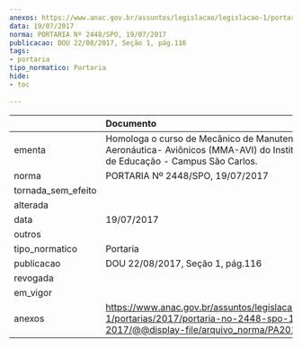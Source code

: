 ```yaml
---
anexos: https://www.anac.gov.br/assuntos/legislacao/legislacao-1/portarias/2017/portaria-no-2448-spo-19-07-2017/@@display-file/arquivo_norma/PA2017-2448.pdf
data: 19/07/2017
norma: PORTARIA Nº 2448/SPO, 19/07/2017
publicacao: DOU 22/08/2017, Seção 1, pág.116
tags:
- portaria
tipo_normatico: Portaria
hide: 
- toc 
 
---
```


|                    | Documento                                                                                                                                            |
|:-------------------|:-----------------------------------------------------------------------------------------------------------------------------------------------------|
| ementa             | Homologa o curso de Mecânico de Manutenção Aeronáutica- Aviônicos (MMA-AVI) do Instituto Federal de Educação - Campus São Carlos.                    |
| norma              | PORTARIA Nº 2448/SPO, 19/07/2017                                                                                                                     |
| tornada_sem_efeito |                                                                                                                                                      |
| alterada           |                                                                                                                                                      |
| data               | 19/07/2017                                                                                                                                           |
| outros             |                                                                                                                                                      |
| tipo_normatico     | Portaria                                                                                                                                             |
| publicacao         | DOU 22/08/2017, Seção 1, pág.116                                                                                                                     |
| revogada           |                                                                                                                                                      |
| em_vigor           |                                                                                                                                                      |
| anexos             | https://www.anac.gov.br/assuntos/legislacao/legislacao-1/portarias/2017/portaria-no-2448-spo-19-07-2017/@@display-file/arquivo_norma/PA2017-2448.pdf |